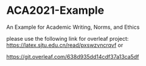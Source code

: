 # ACA2021-Example
An Example for Academic Writing, Norms, and Ethics

please use the following link for overleaf project:
https://latex.sjtu.edu.cn/read/pxswzvncrqvf
or

https://git.overleaf.com/638d935dd14cdf37a13ca5df
